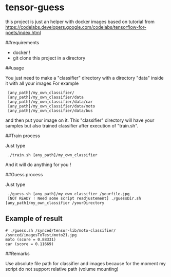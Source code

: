 # tensor-guess

this project is just an helper with docker images based on tutorial from https://codelabs.developers.google.com/codelabs/tensorflow-for-poets/index.html

##requirements

* docker !
* git clone this project in a directory

##usage 

You just need to make a "classifier" directory with a directory "data" inside it with all your images
For example
```
 [any_path]/my_own_classifier/
 [any_path]/my_own_classifier/data
 [any_path]/my_own_classifier/data/car
 [any_path]/my_own_classifier/data/moto
 [any_path]/my_own_classifier/data/bus
```
 and then put your image on it. 
 This "classifier" directory will have your samples but also trained classifier after execution of "train.sh". 

##Train process
 
Just type
```
 ./train.sh [any_path]/my_own_classifier
``` 
And it will do anything for you !

##Guess process

Just type
```
 ./guess.sh [any_path]/my_own_classifier /yourfile.jpg
 [NOT READY ! Need some script readjustement] ./guessDir.sh [any_path]/my_own_classifier /yourDirectory
```

## Example of result
```
# ./guess.sh /synced/tensor-lib/moto-classifier/ /synced/imagesToTest/moto21.jpg
moto (score = 0.88331)
car (score = 0.11669)
```


##Remarks 

Use absolute file path for classifier and images because for the moment my script do not support relative path (volume mounting)

